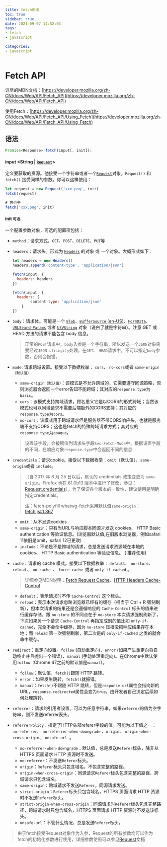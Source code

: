 ```yaml
---
title: fetch用法
toc: true
sidebar: true
date: 2021-09-07 14:52:03
tags:
- fetch
- javascript

categories:
- javascript
---
```


# Fetch API

详尽的MDN文档：[https://developer.mozilla.org/zh-CN/docs/Web/API/Fetch_API](https://developer.mozilla.org/zh-CN/docs/Web/API/Fetch_API)

使用Fetch：[https://developer.mozilla.org/zh-CN/docs/Web/API/Fetch_API/Using_Fetch](https://developer.mozilla.org/zh-CN/docs/Web/API/Fetch_API/Using_Fetch)

## 语法

```javascript
Promise<Response> fetch(input[, init]);
```

#### input <String | [`Request`](https://developer.mozilla.org/zh-CN/docs/Web/API/Request)>

定义要获取的资源。他接受一个字符串或者一个[`Request`](https://developer.mozilla.org/zh-CN/docs/Web/API/Request)对象。`Request()` 和 `fetch()` 接受同样的参数。你可以这样使用：

```javascript
let request = new Request('xxx.png', init)
fetch(request)

# 等价于
fetch('xxx.png', init)
```





#### init `可选`

一个配置参数对象，可选的配置项包括：

- `method`：请求方式，`GET`、`POST`、`DELETE`、`PUT`等

- `headers`：请求头。形式为 [`Headers`](https://developer.mozilla.org/zh-CN/docs/Web/API/Headers) 的对象 或 一个对象。大概形式如下：

  ```javascript
  let headers = new Headers()
  headers.append('content-type', 'application/json')
  
  fetch(input, {
  	headers: headers
  })
  ```

  ```javascript
  fetch(input, {
  	headers: {
          content-type: 'application/json'
      }
  })
  ```

- `body`：请求体。可能是一个 [`Blob`](https://developer.mozilla.org/zh-CN/docs/Web/API/Blob)、[`BufferSource` (en-US)](https://developer.mozilla.org/en-US/docs/Web/API/BufferSource)、[`FormData`](https://developer.mozilla.org/zh-CN/docs/Web/API/FormData)、[`URLSearchParams`](https://developer.mozilla.org/zh-CN/docs/Web/API/URLSearchParams) 或者 [`USVString`](https://developer.mozilla.org/zh-CN/docs/Web/API/USVString) 对象（说白了就是字符串）。注意 GET 或 HEAD 方法的请求不能包含 body 信息。

  > 正常的`POST`请求中，`body`入参是一个字符串，所以发送一个`JSON`对象需要经过`JSON.stringify`处理。在`GET`、 `HEAD`请求中，不可以指定`body`参数，否则会报错。

- `mode`: 请求跨域设置。接受以下数据枚举： `cors`、 `no-cors`或者 `same-origin（默认值）`

  - `same-origin（默认值）`：该模式是不允许跨域的，它需要遵守同源策略，否则浏览器会返回一个error告知不能跨域；其对应的`response.type`为`basic`。
  - `cors`：该模式支持跨域请求，顾名思义它是以CORS的形式跨域；当然该模式也可以同域请求不需要后端额外的CORS支持；其对应的`response.type`为`cors`。
  - `no-cors`：该模式用于跨域请求但是服务器不带CORS响应头，也就是服务端不支持CORS；这也是fetch的特殊跨域请求方式；其对应的`response.type`为`opaque`。

  > 设置该字段，会被赋值到请求头字段`Sec-Fetch-Mode`中，根据设置字段的不同，在响应对象`response.type`中会返回不同的信息

- `credentials`：请求cookie。接受以下数据枚举：`omit`（默认值）、`same-origin`或者 `include`。

  > （自 2017 年 8 月 25 日以后，默认的 credentials 政策变更为 `same-origin`。Firefox 也在 61.0b13 版本中进行了修改，参见：[Request.credentials](https://developer.mozilla.org/zh-CN/docs/Web/API/Request/credentials)）。为了保证各个版本的一致性，建议使用是明确指定credentials。
  >
  > 
  >
  > 注：fetch-polyfill whatwg-fetch采用默认值`same-origin`：[fetch.js#L367](https://github.com/github/fetch/blob/d1d09fb8039b4b8c7f2f5d6c844ea72d8a3cefe6/fetch.js#L367)

  - `omit`：从不发送cookies
  - `same-origin`：只有当URL与响应脚本同源才发送 cookies、 HTTP Basic authentication 等验证信息。(浏览器默认值,在旧版本浏览器，例如safari 11依旧是omit，safari 12已更改)
  -  `include`：不论是不是跨域的请求，总是发送请求资源域在本地的 cookies、 HTTP Basic authentication 等验证信息。 ( 推荐使用)

- `cache`：请求的 cache 模式。接受以下数据枚举： `default`、 `no-store`、 `reload` 、 `no-cache `、 `force-cache `或者 `only-if-cached` 。

  > 详细参见MDN说明：[Fetch Request Cache](https://developer.mozilla.org/zh-CN/docs/Web/API/Request/cache)、[HTTP Headers Cache-Control](https://developer.mozilla.org/en-US/docs/Web/HTTP/Headers/Cache-Control)

  - `default`：表示请求时不传 `Cache-Control` 这个标头。
  - `reload`：表示本次请求忽略浏览器已经有的缓存（相当于 Ctrl + R 强制刷新），但本次请求的结果还是会遵循响应的 `Cache-Control` 标头的值来进行缓存存储。跟 `no-store` 的不同点在于 `no-store` 本次请求强制刷新了，下次如果另一个请求 `Cache-Control` 再指定成别的值比如 `only-if-cached`，完全不会命中缓存，因为 `no-store` 压根没把响应结果存在本地；而 `reload` 第一次强制刷新，第二次是的 `only-if-cached` 之类的就会命中缓存。

- `redirect`：重定向设置。`follow` (自动重定向)、`error` (如果产生重定向将自动终止并且抛出一个错误）、`manual` (手动处理重定向)。在Chrome中默认使用`follow（`Chrome 47之前的默认值是`manual`）。
  - `follow`：默认值，`fetch()`跟随 HTTP 跳转。
  - `error`：如果发生跳转，`fetch()`就报错。
  - `manual`：`fetch()`不跟随 HTTP 跳转，但是`response.url`属性会指向新的 URL，`response.redirected`属性会变为`true`，由开发者自己决定后续如何处理跳转。
- `referrer`：请求的引用者设置。可以为任意字符串，如果`referrer`的值为空字符串，则不发送referrer表头。
- `referrerPolicy`：指定了HTTP头部referer字段的值。可能为以下值之一： `no-referrer`、 `no-referrer-when-downgrade` 、`origin`、 `origin-when-cross-origin`、 `unsafe-url `。
  - `no-referrer-when-downgrade`：默认值，总是发送`Referer`标头，除非从 HTTPS 页面请求 HTTP 资源时不发送。
  - `no-referrer`：不发送`Referer`标头。
  - `origin`：`Referer`标头只包含域名，不包含完整的路径。
  - `origin-when-cross-origin`：同源请求`Referer`标头包含完整的路径，跨域请求只包含域名。
  - `same-origin`：跨域请求不发送`Referer`，同源请求发送。
  - `strict-origin`：`Referer`标头只包含域名，HTTPS 页面请求 HTTP 资源时不发送`Referer`标头。
  - `strict-origin-when-cross-origin`：同源请求时`Referer`标头包含完整路径，跨域请求时只包含域名，HTTPS 页面请求 HTTP 资源时不发送该标头。
  - `unsafe-url`：不管什么情况，总是发送`Referer`标头。

> 由于fetch接受Request对象作为入参，Request的所有参数均可以作为fetch的初始化参数进行使用，详细参数使用可以参见[Request](https://developer.mozilla.org/zh-CN/docs/Web/API/Request)文档

